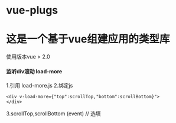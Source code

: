 # vue-plugs
# 这是一个基于vue组建应用的类型库
使用版本vue > 2.0

#### 监听div滚动  load-more
1.引用  load-more.js
2.绑定js
`````
<div v-load-more={"top":scrollTop,"bottom":scrollBottom}">
</div>
`````
3.scrollTop,scrollBottom (event) // 选填 